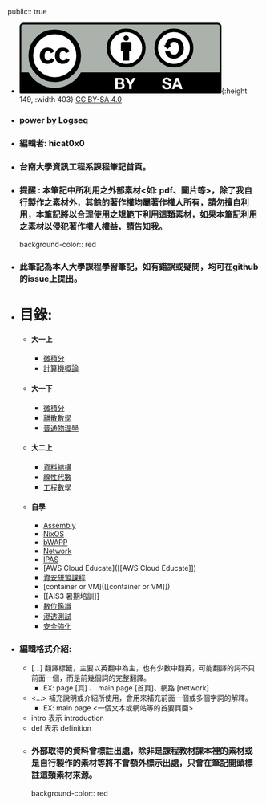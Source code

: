 public:: true

- ![by-sa.png](../assets/by-sa_1679146938180_0.png){:height 149, :width 403}
  [CC BY-SA 4.0](https://creativecommons.org/licenses/by-sa/4.0/)
- ### power by Logseq
- ### 編輯者: hicat0x0
- ### 台南大學資訊工程系課程筆記首頁。
- ### 提醒 : 本筆記中所利用之外部素材<如: pdf、圖片等>，除了我自行製作之素材外，其餘的著作權均屬著作權人所有，請勿擅自利用，本筆記將以合理使用之規範下利用這類素材，如果本筆記利用之素材以侵犯著作權人權益，請告知我。
  background-color:: red
- ### 此筆記為本人大學課程學習筆記，如有錯誤或疑問，均可在github的issue上提出。
- # 目錄:
	- #### 大一上
		- [微積分]([[一上微積分]])
		- [計算機概論]([[一上計算機概論]])
	- #### 大一下
		- [微積分]([[一下微積分]])
		- [離散數學]([[一下離散數學]])
		- [普通物理學]([[一下普通物理學]])
	- #### 大二上
		- [資料結構]([[二上資料結構]])
		- [線性代數]([[二上線性代數]])
		- [工程數學]([[二上工程數學]])
	- #### 自學
		- [Assembly]([[Assembly]])
		- [NixOS]([[NixOS]])
		- [bWAPP]([[bWAPP]])
		- [Network]([[Network]])
		- [IPAS]([[IPAS]])
		- [AWS Cloud Educate]([[AWS Cloud Educate]])
		- [資安研習課程]([[資安研習課程]])
		- [container or VM]([[container or VM]])
		- [[AIS3 暑期培訓]]
		- [數位鑑識]([[數位鑑識]])
		- [滲透測試]([[滲透測試]])
		- [安全強化]([[安全強化]])
- ### 編輯格式介紹:
	- [...] 翻譯標籤，主要以英翻中為主，也有少數中翻英，可能翻譯的詞不只前面一個，而是前幾個詞的完整翻譯。
		- EX: page [頁] 、 main page [首頁]、網路 [network]
	- <...> 補充說明或介紹所使用，會用來補充前面一個或多個字詞的解釋。
		- EX: main page <一個文本或網站等的首要頁面>
	- intro 表示 introduction
	- def 表示 definition
	- ### 外部取得的資料會標註出處，除非是課程教材課本裡的素材或是自行製作的素材等將不會額外標示出處，只會在筆記開頭標註這類素材來源。
	  background-color:: red